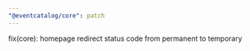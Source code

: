 ```yaml
---
"@eventcatalog/core": patch
---
```


fix(core): homepage redirect status code from permanent to temporary
